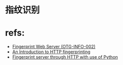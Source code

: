 # 指纹识别


# refs:

- [Fingerprint Web Server (OTG-INFO-002)](https://www.owasp.org/index.php/Fingerprint_Web_Server_(OTG-INFO-002)#Tools)
- [An Introduction to HTTP fingerprinting ](http://www.net-square.com/httprint_paper.html)
- [Fingerprint server through HTTP with use of Python](http://blog.technotesdesk.com/fingerprint-server-through-http-with-use-of-python)

